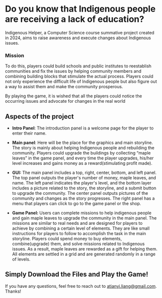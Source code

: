 # Do you know that Indigenous people are receiving a lack of education? 

Indigenous Helper, a Computer Science course summative project created in 2024, aims to raise awareness and execute changes about Indigenous issues.

### Mission
To do this, players could build schools and public institutes to reestablish communities and fix the issues by helping community members and combining building blocks that stimulate the actual process. Players could not only experience the difficult life of Indigenous people but also figure out a way to assist them and make the community prosperous. 

By playing the game, it is wished that all the players could notice the occurring issues and advocate for changes in the real world

## Aspects of the project
- **Intro Panel**: The introduction panel is a welcome page for the player to enter their name.

- **Main panel**: Here will be the place for the graphics and main storyline. The story is mainly about helping Indigenous people and rebuilding the community. Players could upgrade the buildings by collecting “maple leaves” in the game panel, and every time the player upgrades, his/her level increases and gains money as a reward(stimulating profit made). 

- **GUI:** The main panel includes a top, right, center, bottom, and left panel. 
The top panel outputs the player's number of money, maple leaves, and name. 
The left panel indicates the player's level, and the bottom layer includes a picture related to the story, the storyline, and a submit button to upgrade the community.
The center panel outputs pictures of the community and changes as the story progresses. 
The right panel has a menu that players can click to go to the game panel or the shop. 

- **Game Panel:**
Users can complete missions to help indigenous people and gain maple leaves to upgrade the community in the main panel. The missions are similar to real needs and are designed for players to achieve by combining a certain level of elements. They are like small instructions for players to follow to accomplish the task in the main storyline. Players could spend money to buy elements, combine(upgrade) them, and solve missions related to Indigenous issues. As a result, maple leaves are rewarded as a gift for helping them. All elements are settled in a grid and are generated randomly in a range of levels. 

## Simply Download the Files and Play the Game!

If you have any questions, feel free to reach out to atianyi.liang@gmail.com.
Thanks!
